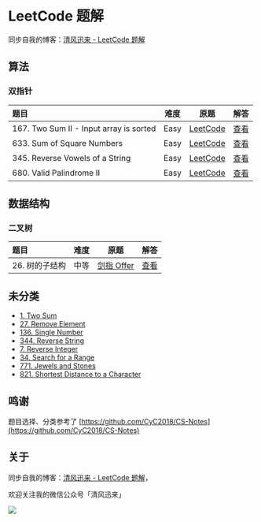 # LeetCode 题解

同步自我的博客：[清风迅来 - LeetCode 题解](https://xuxun.cool/problems/leetcode/records/)

## 算法

### 双指针

| 题目 | 难度 | 原题 | 解答 |
| :----- | :--: | :--: |:--: |
| 167. Two Sum II - Input array is sorted | Easy | [LeetCode](https://leetcode.com/problems/two-sum-ii-input-array-is-sorted/)  | [查看](https://github.com/xunge0613/leetcode-practice/blob/master/double-pointers/167.two-sum-2.md) |
| 633. Sum of Square Numbers | Easy|  [LeetCode](https://leetcode.com/problems/sum-of-square-numbers/)  | [查看](https://github.com/xunge0613/leetcode-practice/blob/master/double-pointers/633.sum-of-square-numbers.md) |
| 345. Reverse Vowels of a String | Easy|  [LeetCode](https://leetcode.com/problems/reverse-vowels-of-a-string/)  | [查看](https://github.com/xunge0613/leetcode-practice/blob/master/double-pointers/345.reverse-vowels-of-a-string.md) |
| 680. Valid Palindrome II  | Easy |  [LeetCode](https://leetcode.com/problems/valid-palindrome-ii)  | [查看](https://github.com/xunge0613/leetcode-practice/blob/master/double-pointers/leetcode-680-valid-palindrome-ii.md) |

## 数据结构

### 二叉树

| 题目 | 难度 | 原题 | 解答 |
| :----- | :--: | :--: |:--: |
| 26. 树的子结构 | 中等 | [剑指 Offer](https://leetcode-cn.com/problems/shu-de-zi-jie-gou-lcof/)  | [查看](https://github.com/xunge0613/leetcode-practice/blob/master/problems/26-shu-de-zi-jie-gou-lcof.md) |

## 未分类

- [1. Two Sum](https://jsfiddle.net/xunge0613/4o89a4tb/)
- [27. Remove Element](https://jsfiddle.net/xunge0613/x533ye1c/)
- [136. Single Number](https://jsfiddle.net/xunge0613/tn275kzk/3/)
- [344. Reverse String](https://jsfiddle.net/xunge0613/55jk06jp/)
- [7. Reverse Integer](https://github.com/xunge0613/leetcode-practice/blob/master/algorithms/reverse-int.html)
- [34. Search for a Range](https://github.com/xunge0613/leetcode-practice/blob/master/algorithms/search-for-a-range.html)
- [771. Jewels and Stones](https://github.com/xunge0613/leetcode-practice/blob/master/algorithms/jewels-and-stones.html)
- [821. Shortest Distance to a Character](https://github.com/xunge0613/leetcode-practice/blob/master/algorithms/shortest-distance-to-a-character.html)

## 鸣谢

题目选择、分类参考了 [https://github.com/CyC2018/CS-Notes](https://github.com/CyC2018/CS-Notes)

## 关于

同步自我的博客：[清风迅来 - LeetCode 题解](https://xuxun.cool/problems/leetcode/records/)，

欢迎关注我的微信公众号「清风迅来」

![](https://imgkr.cn-bj.ufileos.com/a6d14ddc-85e7-4f8f-b03d-814a16771823.png)
